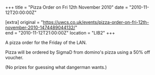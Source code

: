+++
title = "Pizza Order on Fri 12th November 2010"
date = "2010-11-12T20:00:00Z"

[extra]
original = "https://uwcs.co.uk/events/pizza-order-on-fri-12th-november-2010-1474489044132/"    
end = "2010-11-12T21:00:00Z"
location = "LIB2"
+++

A pizza order for the Friday of the LAN.

Pizza will be ordered by SigmaD from domino's pizza using a 50% off voucher.

(No prizes for guessing what dangerman wants.)

